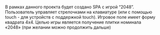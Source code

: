 В рамках данного проекта будет создано SPA с игрой “2048”. Пользователь управляет стрелочками на клавиатуре (или с помощью touch - для устройств с поддержкой touch). 
Игровое поле имеет форму квадрата 4x4. Целью игры является получение плитки номинала «2048» (при желании можно продолжить дальше)